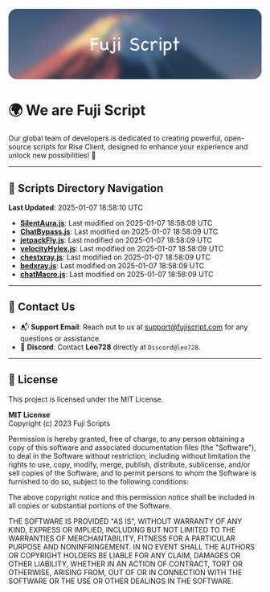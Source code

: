 ![Banner](.github/b.webp)

# 🌍 **We are Fuji Script**

Our global team of developers is dedicated to creating powerful, open-source scripts for Rise Client, designed to enhance your experience and unlock new possibilities! 🌟

---
<!-- SCRIPTS_NAVIGATION_START -->
## 📂 **Scripts Directory Navigation**

**Last Updated**: 2025-01-07 18:58:10 UTC

- **[SilentAura.js](scripts/SilentAura.js)**: Last modified on 2025-01-07 18:58:09 UTC
- **[ChatBypass.js](scripts/ChatBypass.js)**: Last modified on 2025-01-07 18:58:09 UTC
- **[jetpackFly.js](scripts/jetpackFly.js)**: Last modified on 2025-01-07 18:58:09 UTC
- **[velocityHylex.js](scripts/velocityHylex.js)**: Last modified on 2025-01-07 18:58:09 UTC
- **[chestxray.js](scripts/chestxray.js)**: Last modified on 2025-01-07 18:58:09 UTC
- **[bedxray.js](scripts/bedxray.js)**: Last modified on 2025-01-07 18:58:09 UTC
- **[chatMacro.js](scripts/chatMacro.js)**: Last modified on 2025-01-07 18:58:09 UTC

<!-- SCRIPTS_NAVIGATION_END -->

---

## 💬 **Contact Us**  
- 📬 **Support Email**: Reach out to us at [support@fujiscript.com](mailto:support@fujiscript.com) for any questions or assistance.  
- 💬 **Discord**: Contact **Leo728** directly at `Discord@leo728`.

---

## 📜 **License**

This project is licensed under the MIT License.  

**MIT License**  
Copyright (c) 2023 Fuji Scripts  

Permission is hereby granted, free of charge, to any person obtaining a copy of this software and associated documentation files (the "Software"), to deal in the Software without restriction, including without limitation the rights to use, copy, modify, merge, publish, distribute, sublicense, and/or sell copies of the Software, and to permit persons to whom the Software is furnished to do so, subject to the following conditions:  

The above copyright notice and this permission notice shall be included in all copies or substantial portions of the Software.  

THE SOFTWARE IS PROVIDED "AS IS", WITHOUT WARRANTY OF ANY KIND, EXPRESS OR IMPLIED, INCLUDING BUT NOT LIMITED TO THE WARRANTIES OF MERCHANTABILITY, FITNESS FOR A PARTICULAR PURPOSE AND NONINFRINGEMENT. IN NO EVENT SHALL THE AUTHORS OR COPYRIGHT HOLDERS BE LIABLE FOR ANY CLAIM, DAMAGES OR OTHER LIABILITY, WHETHER IN AN ACTION OF CONTRACT, TORT OR OTHERWISE, ARISING FROM, OUT OF OR IN CONNECTION WITH THE SOFTWARE OR THE USE OR OTHER DEALINGS IN THE SOFTWARE.  
